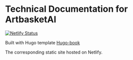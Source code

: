 # Technical Documentation for ArtbasketAI

[![Netlify Status](https://api.netlify.com/api/v1/badges/3805413c-6d59-4a04-b776-266e689c8ce4/deploy-status)](https://app.netlify.com/sites/artbasketai-docs/deploys)

Built with Hugo template [Hugo-book](https://github.com/alex-shpak/hugo-book)

The corresponding static site hosted on Netlify.
